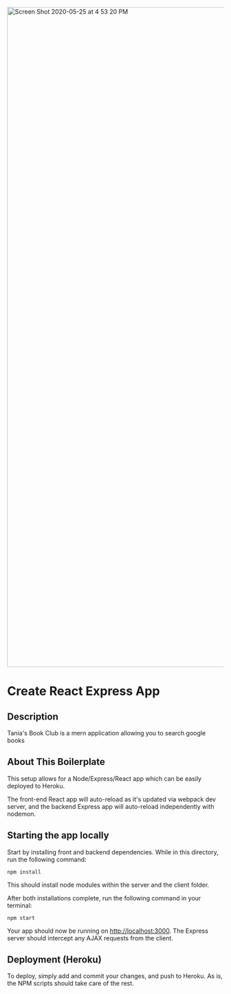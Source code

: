 <img width="1535" alt="Screen Shot 2020-05-25 at 4 53 20 PM" src="https://user-images.githubusercontent.com/56511238/82845021-64240d00-9ea8-11ea-82c5-d7492bb2916b.png">

# Create React Express App

## Description

Tania's Book Club is a mern application allowing you to search google books

## About This Boilerplate

This setup allows for a Node/Express/React app which can be easily deployed to Heroku.

The front-end React app will auto-reload as it's updated via webpack dev server, and the backend Express app will auto-reload independently with nodemon.

## Starting the app locally

Start by installing front and backend dependencies. While in this directory, run the following command:

```
npm install
```

This should install node modules within the server and the client folder.

After both installations complete, run the following command in your terminal:

```
npm start
```

Your app should now be running on <http://localhost:3000>. The Express server should intercept any AJAX requests from the client.

## Deployment (Heroku)

To deploy, simply add and commit your changes, and push to Heroku. As is, the NPM scripts should take care of the rest.
